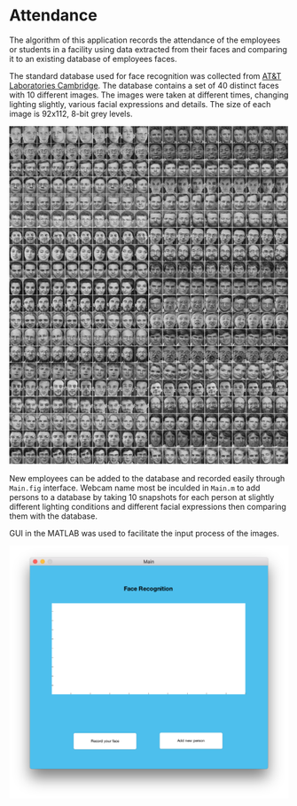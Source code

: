 # Attendance
The algorithm of this application records the attendance of the employees or students in a facility using data extracted from their faces and comparing it to an existing database of employees faces. 

The standard database used for face recognition was collected from [AT&T Laboratories Cambridge](http://www.cl.cam.ac.uk/research/dtg/attarchive/facedatabase.html "title"). The database contains a set of 40 distinct faces with 10 different images. The images were taken at different times, changing lighting slightly, various facial expressions and details. The size of each image is 92x112, 8-bit grey levels.

![Alt text](https://github.com/MhAlghamdi/FaceRecognition/blob/master/Attendance/Images/faces.gif "Optional title")

New employees can be added to the database and recorded easily through `Main.fig` interface. Webcam name most be inculded in `Main.m` to add persons to a database by taking 10 snapshots for each person at slightly different lighting conditions and different facial expressions then comparing them with the database.

GUI in the MATLAB was used to facilitate the input process of the images.

![Alt text](https://github.com/MhAlghamdi/FaceRecognition/blob/master/Attendance/Images/main.png "Main interface")
